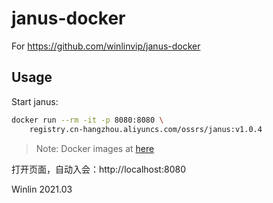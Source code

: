 # janus-docker 

For https://github.com/winlinvip/janus-docker

## Usage

Start janus:

```bash
docker run --rm -it -p 8080:8080 \
    registry.cn-hangzhou.aliyuncs.com/ossrs/janus:v1.0.4
```

> Note: Docker images at [here](https://cr.console.aliyun.com/repository/cn-hangzhou/ossrs/janus/images)

打开页面，自动入会：http://localhost:8080

Winlin 2021.03
